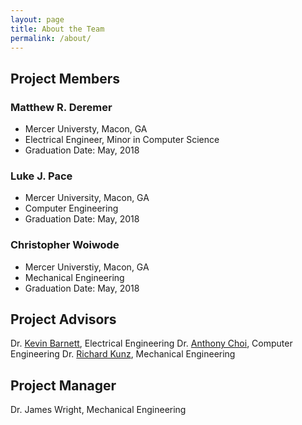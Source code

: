 ```yaml
---
layout: page
title: About the Team
permalink: /about/
---
```


## Project Members

### Matthew R. Deremer
* Mercer Universty, Macon, GA
* Electrical Engineer, Minor in Computer Science
* Graduation Date: May, 2018

### Luke J. Pace
* Mercer University, Macon, GA
* Computer Engineering
* Graduation Date: May, 2018

### Christopher Woiwode
* Mercer Universtiy, Macon, GA
* Mechanical Engineering
* Graduation Date: May, 2018

## Project Advisors
Dr. [Kevin Barnett](https://www.linkedin.com/in/kevin-barnett-9a96833?authType=NAME_SEARCH&authToken=9XP8&locale=en_US&trk=tyah&trkInfo=clickedVertical%3Amynetwork%2CclickedEntityId%3A10623441%2CauthType%3ANAME_SEARCH%2Cidx%3A1-1-1%2CtarId%3A1481121699198%2Ctas%3AKevin%20Barnett%20mercer%20), Electrical Engineering
Dr. [Anthony Choi](https://www.linkedin.com/in/anthony-choi-7a9a0015?authType=NAME_SEARCH&authToken=Q9yU&locale=en_US&trk=tyah&trkInfo=clickedVertical%3Amynetwork%2CclickedEntityId%3A53251185%2CauthType%3ANAME_SEARCH%2Cidx%3A1-1-1%2CtarId%3A1481121847814%2Ctas%3AAnthony%20Choi%20Mercer), Computer Engineering 
Dr. [Richard Kunz](https://www.linkedin.com/in/richard-kunz-0501b318?authType=NAME_SEARCH&authToken=PcCp&locale=en_US&trk=tyah&trkInfo=clickedVertical%3Amynetwork%2CclickedEntityId%3A60201852%2CauthType%3ANAME_SEARCH%2Cidx%3A1-1-1%2CtarId%3A1481121890489%2Ctas%3ARichard%20Kunz%20mercer%20), Mechanical Engineering

## Project Manager
Dr. James Wright, Mechanical Engineering
